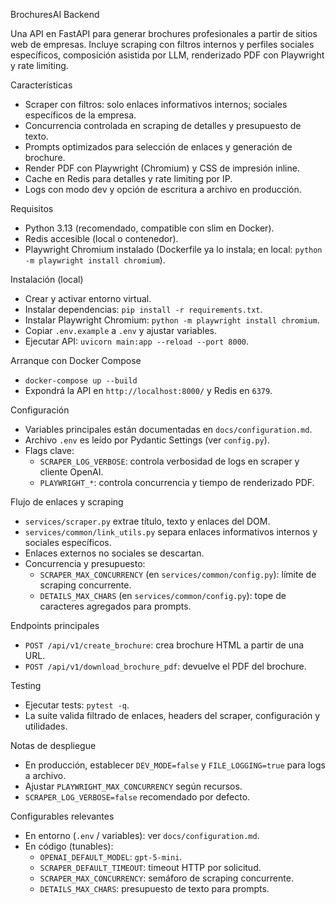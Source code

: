 BrochuresAI Backend

Una API en FastAPI para generar brochures profesionales a partir de sitios web de empresas. Incluye scraping con filtros internos y perfiles sociales específicos, composición asistida por LLM, renderizado PDF con Playwright y rate limiting.

Características
- Scraper con filtros: solo enlaces informativos internos; sociales específicos de la empresa.
- Concurrencia controlada en scraping de detalles y presupuesto de texto.
- Prompts optimizados para selección de enlaces y generación de brochure.
- Render PDF con Playwright (Chromium) y CSS de impresión inline.
- Cache en Redis para detalles y rate limiting por IP.
- Logs con modo dev y opción de escritura a archivo en producción.

Requisitos
- Python 3.13 (recomendado, compatible con slim en Docker).
- Redis accesible (local o contenedor).
- Playwright Chromium instalado (Dockerfile ya lo instala; en local: `python -m playwright install chromium`).

Instalación (local)
- Crear y activar entorno virtual.
- Instalar dependencias: `pip install -r requirements.txt`.
- Instalar Playwright Chromium: `python -m playwright install chromium`.
- Copiar `.env.example` a `.env` y ajustar variables.
- Ejecutar API: `uvicorn main:app --reload --port 8000`.

Arranque con Docker Compose
- `docker-compose up --build`
- Expondrá la API en `http://localhost:8000/` y Redis en `6379`.

Configuración
- Variables principales están documentadas en `docs/configuration.md`.
- Archivo `.env` es leído por Pydantic Settings (ver `config.py`).
- Flags clave:
  - `SCRAPER_LOG_VERBOSE`: controla verbosidad de logs en scraper y cliente OpenAI.
  - `PLAYWRIGHT_*`: controla concurrencia y tiempo de renderizado PDF.

Flujo de enlaces y scraping
- `services/scraper.py` extrae título, texto y enlaces del DOM.
- `services/common/link_utils.py` separa enlaces informativos internos y sociales específicos.
- Enlaces externos no sociales se descartan.
- Concurrencia y presupuesto:
  - `SCRAPER_MAX_CONCURRENCY` (en `services/common/config.py`): límite de scraping concurrente.
  - `DETAILS_MAX_CHARS` (en `services/common/config.py`): tope de caracteres agregados para prompts.

Endpoints principales
- `POST /api/v1/create_brochure`: crea brochure HTML a partir de una URL.
- `POST /api/v1/download_brochure_pdf`: devuelve el PDF del brochure.

Testing
- Ejecutar tests: `pytest -q`.
- La suite valida filtrado de enlaces, headers del scraper, configuración y utilidades.

Notas de despliegue
- En producción, establecer `DEV_MODE=false` y `FILE_LOGGING=true` para logs a archivo.
- Ajustar `PLAYWRIGHT_MAX_CONCURRENCY` según recursos.
- `SCRAPER_LOG_VERBOSE=false` recomendado por defecto.

Configurables relevantes
- En entorno (`.env` / variables): ver `docs/configuration.md`.
- En código (tunables):
  - `OPENAI_DEFAULT_MODEL`: `gpt-5-mini`.
  - `SCRAPER_DEFAULT_TIMEOUT`: timeout HTTP por solicitud.
  - `SCRAPER_MAX_CONCURRENCY`: semáforo de scraping concurrente.
  - `DETAILS_MAX_CHARS`: presupuesto de texto para prompts.